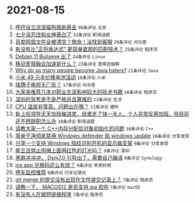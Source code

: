 # 2021-08-15

1. [呼吁设立流浪猫狗救助基金](https://www.v2ex.com/t/795876) `86条评论` `北京`
1. [七夕没忍住和女神表白了](https://www.v2ex.com/t/795882) `31条评论` `职场话题`
1. [百度网盘文件全被清空？救命！没找到客服](https://www.v2ex.com/t/795851) `26条评论` `问与答`
1. [有没有比“正则表达式” 更简单直观的匹配技术？](https://www.v2ex.com/t/795888) `25条评论` `程序员`
1. [Debian 11 Bullseye 出了](https://www.v2ex.com/t/795840) `24条评论` `Linux`
1. [移动宽带融合加速是什么？](https://www.v2ex.com/t/795841) `23条评论` `宽带症候群`
1. [Why do so many people become Java haters?](https://www.v2ex.com/t/795881) `21条评论` `Java`
1. [小米 49 元半价换电池活动](https://www.v2ex.com/t/795866) `18条评论` `小米`
1. [啥牌子电视无广告？](https://www.v2ex.com/t/795884) `17条评论` `问与答`
1. [大家来推荐几本对职业生涯影响较大的技术书籍](https://www.v2ex.com/t/795885) `16条评论` `程序员`
1. [深圳的驾考是不是严格并且算难的](https://www.v2ex.com/t/795890) `13条评论` `生活`
1. [CPU 温度非常高，问题出在哪？](https://www.v2ex.com/t/795868) `11条评论` `硬件`
1. [新上任领导天天加班催进度，组里走了快一半人，个人非常反感加班，但目前还不想辞职怎么办](https://www.v2ex.com/t/795910) `10条评论` `职场话题`
1. [请教大家一个 C++内存分配后对象初始化的问题](https://www.v2ex.com/t/795873) `10条评论` `C++`
1. [简单干净彻底禁用 Windows defender 和 windows update](https://www.v2ex.com/t/795860) `10条评论` `分享发现`
1. [分享一个支持 Windows 指纹识别开机的显示器支架](https://www.v2ex.com/t/795900) `9条评论` `分享发现`
1. [能立法禁止肉摊上面用红色的灯光吗？](https://www.v2ex.com/t/795865) `9条评论` `深圳`
1. [黑群冲冲冲， Dsm7.0 引导出了，需要自己编译](https://www.v2ex.com/t/795863) `9条评论` `Synology`
1. [ios app 兑换码这么有效？](https://www.v2ex.com/t/795846) `9条评论` `奇思妙想`
1. [停车监控推荐](https://www.v2ex.com/t/795849) `8条评论` `行车记录仪`
1. [git merge 的提交没有出现在文件提交记录上？](https://www.v2ex.com/t/795886) `7条评论` `程序员`
1. [请教一下， MACOS12 是否支持 ipa 软件](https://www.v2ex.com/t/795879) `7条评论` `macOS`
1. [有没有人在做短链接程序](https://www.v2ex.com/t/795877) `7条评论` `程序员`
